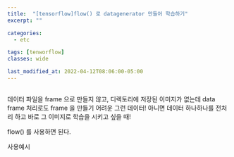 ```yaml
---
title:  "[tensorflow]flow() 로 datagenerator 만들어 학습하기"
excerpt: ""

categories:
  - etc

tags: [tenworflow]
classes: wide

last_modified_at: 2022-04-12T08:06:00-05:00
---
```


## 

데이터 파일을 frame 으로 만들지 않고, 
디렉토리에 저장된 이미지가 없는데 data frame 처리로도 frame 을 만들기 어려운 그런 데이터! 아니면 데이터 하나하나를 전처리 하고 바로 그 이미지로 학습을 시키고 싶을 때!

flow() 를 사용하면 된다. 


사용예시 
